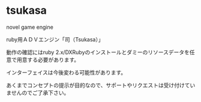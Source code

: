 # tsukasa
novel game engine

ruby用ＡＤＶエンジン「司（Tsukasa）」

動作の確認にはruby 2.x/DXRubyのインストールとダミーのリソースデータを任意で用意する必要があります。

インターフェイスは今後変わる可能性があります。

あくまでコンセプトの提示が目的なので、サポートやリクエストは受け付けていませんのでご了承下さい。
